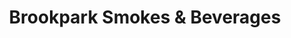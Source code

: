 ---
title: "Brookpark Smokes & Beverages"
url: /brook-park/brookpark-smokes-und-beverages/
shop: Lebensmittel
---